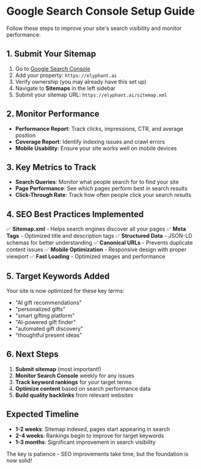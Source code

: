 # Google Search Console Setup Guide

Follow these steps to improve your site's search visibility and monitor performance:

## 1. Submit Your Sitemap

1. Go to [Google Search Console](https://search.google.com/search-console/)
2. Add your property: `https://elyphant.ai`
3. Verify ownership (you may already have this set up)
4. Navigate to **Sitemaps** in the left sidebar
5. Submit your sitemap URL: `https://elyphant.ai/sitemap.xml`

## 2. Monitor Performance

- **Performance Report**: Track clicks, impressions, CTR, and average position
- **Coverage Report**: Identify indexing issues and crawl errors
- **Mobile Usability**: Ensure your site works well on mobile devices

## 3. Key Metrics to Track

- **Search Queries**: Monitor what people search for to find your site
- **Page Performance**: See which pages perform best in search results
- **Click-Through Rate**: Track how often people click your search results

## 4. SEO Best Practices Implemented

✅ **Sitemap.xml** - Helps search engines discover all your pages
✅ **Meta Tags** - Optimized title and description tags
✅ **Structured Data** - JSON-LD schemas for better understanding
✅ **Canonical URLs** - Prevents duplicate content issues
✅ **Mobile Optimization** - Responsive design with proper viewport
✅ **Fast Loading** - Optimized images and performance

## 5. Target Keywords Added

Your site is now optimized for these key terms:
- "AI gift recommendations"
- "personalized gifts"
- "smart gifting platform" 
- "AI-powered gift finder"
- "automated gift discovery"
- "thoughtful present ideas"

## 6. Next Steps

1. **Submit sitemap** (most important!)
2. **Monitor Search Console** weekly for any issues
3. **Track keyword rankings** for your target terms
4. **Optimize content** based on search performance data
5. **Build quality backlinks** from relevant websites

## Expected Timeline

- **1-2 weeks**: Sitemap indexed, pages start appearing in search
- **2-4 weeks**: Rankings begin to improve for target keywords  
- **1-3 months**: Significant improvement in search visibility

The key is patience - SEO improvements take time, but the foundation is now solid!